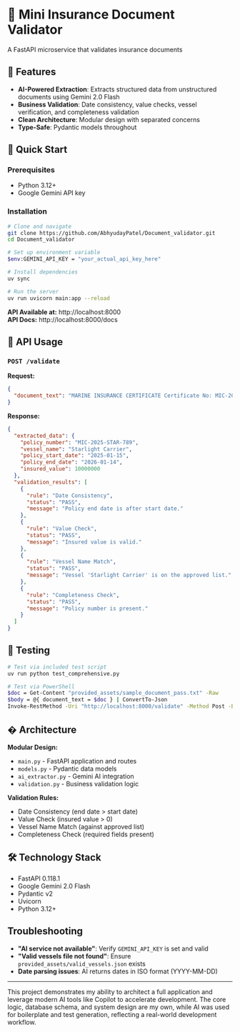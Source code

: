 # 🚢 Mini Insurance Document Validator

A FastAPI microservice that validates insurance documents 
## 🎯 Features

- **AI-Powered Extraction**: Extracts structured data from unstructured documents using Gemini 2.0 Flash
- **Business Validation**: Date consistency, value checks, vessel verification, and completeness validation
- **Clean Architecture**: Modular design with separated concerns
- **Type-Safe**: Pydantic models throughout

## 🚀 Quick Start

### Prerequisites
- Python 3.12+
- Google Gemini API key

### Installation

```bash
# Clone and navigate
git clone https://github.com/AbhyudayPatel/Document_validator.git
cd Document_validator

# Set up environment variable
$env:GEMINI_API_KEY = "your_actual_api_key_here"

# Install dependencies
uv sync

# Run the server
uv run uvicorn main:app --reload
```

**API Available at:** http://localhost:8000  
**API Docs:** http://localhost:8000/docs

## 📡 API Usage

### `POST /validate`

**Request:**
```json
{
  "document_text": "MARINE INSURANCE CERTIFICATE Certificate No: MIC-2025-STAR-789 Vessel Information: This certificate is issued for the vessel 'Starlight Carrier' Insurance Period: Commencement: January 15, 2025 Termination: 14-01-2026 Coverage Amount: The sum insured under this policy is Ten Million US Dollars ($10,000,000) This certificate is valid and binding upon the issuance date"
}
```

**Response:**
```json
{
  "extracted_data": {
    "policy_number": "MIC-2025-STAR-789",
    "vessel_name": "Starlight Carrier",
    "policy_start_date": "2025-01-15",
    "policy_end_date": "2026-01-14",
    "insured_value": 10000000
  },
  "validation_results": [
    {
      "rule": "Date Consistency",
      "status": "PASS",
      "message": "Policy end date is after start date."
    },
    {
      "rule": "Value Check",
      "status": "PASS",
      "message": "Insured value is valid."
    },
    {
      "rule": "Vessel Name Match",
      "status": "PASS",
      "message": "Vessel 'Starlight Carrier' is on the approved list."
    },
    {
      "rule": "Completeness Check",
      "status": "PASS",
      "message": "Policy number is present."
    }
  ]
}
```

## 🧪 Testing

```bash
# Test via included test script
uv run python test_comprehensive.py

# Test via PowerShell
$doc = Get-Content "provided_assets/sample_document_pass.txt" -Raw
$body = @{ document_text = $doc } | ConvertTo-Json
Invoke-RestMethod -Uri "http://localhost:8000/validate" -Method Post -Body $body -ContentType "application/json"
```

## �️ Architecture

**Modular Design:**
- `main.py` - FastAPI application and routes
- `models.py` - Pydantic data models
- `ai_extractor.py` - Gemini AI integration
- `validation.py` - Business validation logic

**Validation Rules:**
- Date Consistency (end date > start date)
- Value Check (insured value > 0)
- Vessel Name Match (against approved list)
- Completeness Check (required fields present)

## 🛠️ Technology Stack

- FastAPI 0.118.1
- Google Gemini 2.0 Flash
- Pydantic v2
- Uvicorn
- Python 3.12+

##  Troubleshooting

- **"AI service not available"**: Verify `GEMINI_API_KEY` is set and valid
- **"Valid vessels file not found"**: Ensure `provided_assets/valid_vessels.json` exists
- **Date parsing issues**: AI returns dates in ISO format (YYYY-MM-DD)

---

This project demonstrates my ability to architect a full application and leverage modern AI tools like Copilot to accelerate development. The core logic, database schema, and system design are my own, while AI was used for boilerplate and test generation, reflecting a real-world development workflow.

